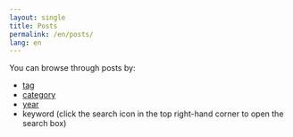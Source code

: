 ```yaml
---
layout: single
title: Posts
permalink: /en/posts/
lang: en
---
```


You can browse through posts by:

- [tag](/en/tags/)
- [category](/en/categories/)
- [year](/en/year-archive/)
- keyword (click the search icon in the top right-hand corner to open the search box)

